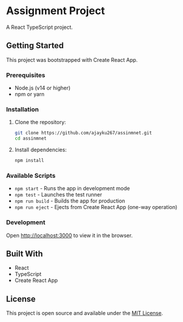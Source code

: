# Assignment Project

A React TypeScript project.

## Getting Started

This project was bootstrapped with Create React App.

### Prerequisites

- Node.js (v14 or higher)
- npm or yarn

### Installation

1. Clone the repository:
   ```bash
   git clone https://github.com/ajayku267/assinmnet.git
   cd assinmnet
   ```

2. Install dependencies:
   ```bash
   npm install
   ```

### Available Scripts

- `npm start` - Runs the app in development mode
- `npm test` - Launches the test runner
- `npm run build` - Builds the app for production
- `npm run eject` - Ejects from Create React App (one-way operation)

### Development

Open [http://localhost:3000](http://localhost:3000) to view it in the browser.

## Built With

- React
- TypeScript
- Create React App

## License

This project is open source and available under the [MIT License](LICENSE).

